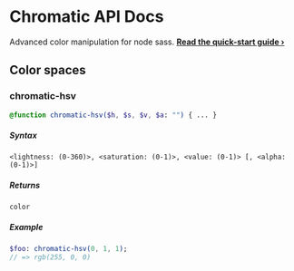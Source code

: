 # Chromatic API Docs
Advanced color manipulation for node sass. **[Read the quick-start guide &rsaquo;](README.md)**

## Color spaces

### chromatic-hsv
```Sass
@function chromatic-hsv($h, $s, $v, $a: "") { ... }
```

##### Syntax
`<lightness: (0-360)>, <saturation: (0-1)>, <value: (0-1)> [, <alpha: (0-1)>]`

##### Returns
`color`

##### Example
```Sass
$foo: chromatic-hsv(0, 1, 1);
// => rgb(255, 0, 0)
```
